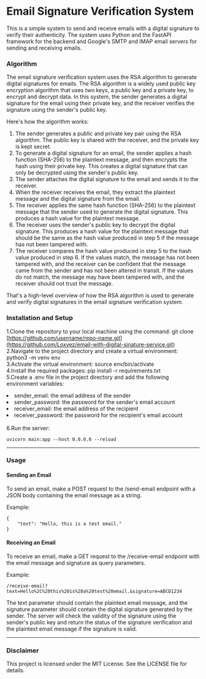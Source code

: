 <h1>Email Signature Verification System</h1>
<p>This is a simple system to send and receive emails with a digital signature to verify their authenticity. The system uses Python and the FastAPI framework for the backend and Google's SMTP and IMAP email servers for sending and receiving emails.</p>

<h3>Algorithm</h3>
<p>The email signature verification system uses the RSA algorithm to generate digital signatures for emails. The RSA algorithm is a widely used public key encryption algorithm that uses two keys, a public key and a private key, to encrypt and decrypt data. In this system, the sender generates a digital signature for the email using their private key, and the receiver verifies the signature using the sender's public key.</p>
<p>Here's how the algorithm works:</p>
<ol>
<li>The sender generates a public and private key pair using the RSA algorithm. The public key is shared with the receiver, and the private key is kept secret.</li>
<li>To generate a digital signature for an email, the sender applies a hash function (SHA-256) to the plaintext message, and then encrypts the hash using their private key. This creates a digital signature that can only be decrypted using the sender's public key.</li>
<li>The sender attaches the digital signature to the email and sends it to the receiver.</li>
<li>When the receiver receives the email, they extract the plaintext message and the digital signature from the email.</li>
<li>The receiver applies the same hash function (SHA-256) to the plaintext message that the sender used to generate the digital signature. This produces a hash value for the plaintext message.</li>
<li>The receiver uses the sender's public key to decrypt the digital signature. This produces a hash value for the plaintext message that should be the same as the hash value produced in step 5 if the message has not been tampered with.</li>
<li>The receiver compares the hash value produced in step 5 to the hash value produced in step 6. If the values match, the message has not been tampered with, and the receiver can be confident that the message came from the sender and has not been altered in transit. If the values do not match, the message may have been tampered with, and the receiver should not trust the message.</li>
</ol>
<p>That's a high-level overview of how the RSA algorithm is used to generate and verify digital signatures in the email signature verification system.</p>

<h3>Installation and Setup</h3>

1.Clone the repository to your local machine using the command: git clone [https://github.com/username/repo-name.git](https://github.com/Loxyez/email-with-digital-sinature-service.git)
<br>2.Navigate to the project directory and create a virtual environment: python3 -m venv env
<br>3.Activate the virtual environment: source env/bin/activate
<br>4.Install the required packages: pip install -r requirements.txt
<br>5.Create a .env file in the project directory and add the following environment variables:
<li>sender_email: the email address of the sender</li>
<li>sender_password: the password for the sender's email account</li>
<li>receiver_email: the email address of the recipient</li>
<li>receiver_password: the password for the recipient's email account</li>
<br>6.Run the server:

```
uvicorn main:app --host 0.0.0.0 --reload
```

<hr>

<h3>Usage</h3>
<h4>Sending an Email</h4>
<p>To send an email, make a POST request to the /send-email endpoint with a JSON body containing the email message as a string.</p>
<p>Example:</p>

```
{
    "text": "Hello, this is a test email."
}
```

<h4>Receiving an Email</h4>
<p>To receive an email, make a GET request to the /receive-email endpoint with the email message and signature as query parameters.</p>
<p>Example:</p>

```
/receive-email?text=Hello%2C%20this%20is%20a%20test%20email.&signature=ABCD1234
```

<p>The text parameter should contain the plaintext email message, and the signature parameter should contain the digital signature generated by the sender.
The server will check the validity of the signature using the sender's public key and return the status of the signature verification and the plaintext email message if the signature is valid.</p>
<hr>

<h3>Disclaimer</h3>
<p>This project is licensed under the MIT License. See the LICENSE file for details.</p>
